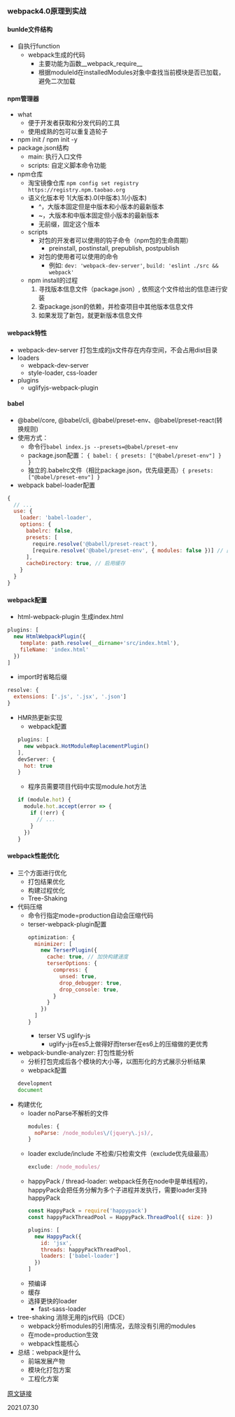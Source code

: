 ### webpack4.0原理到实战

#### bunlde文件结构
* 自执行function
   * webpack生成的代码
      * 主要功能为函数__webpack_require__
      * 根据moduleId在installedModules对象中查找当前模块是否已加载，避免二次加载

#### npm管理器
* what
  * 便于开发者获取和分发代码的工具
  * 使用成熟的包可以重复造轮子
* npm init / npm init -y
* package.json结构
  * main: 执行入口文件
  * scripts: 自定义脚本命令功能
* npm仓库
  * 淘宝镜像仓库 `npm config set registry https://registry.npm.taobao.org`
  * 语义化版本号 1(大版本).0(中版本).1(小版本)
    * ^，大版本固定但是中版本和小版本的最新版本
    * ~，大版本和中版本固定但小版本的最新版本
    * 无前缀，固定这个版本
  * scripts
    * 对包的开发者可以使用的钩子命令（npm包的生命周期）
      * preinstall, postinstall, prepublish, postpublish
    * 对包的使用者可以使用的命令
      * 例如: `dev: 'webpack-dev-server'`, `build: 'eslint ./src && webpack'`
  * npm install的过程
    1. 寻找版本信息文件（package.json）, 依照这个文件给出的信息进行安装
    2. 查package.json的依赖，并检查项目中其他版本信息文件
    3. 如果发现了新包，就更新版本信息文件

#### webpack特性
  * webpack-dev-server 打包生成的js文件存在内存空间，不会占用dist目录
  * loaders
    * webpack-dev-server
    * style-loader, css-loader
  * plugins
    * uglifyjs-webpack-plugin

#### babel
* @babel/core, @babel/cli, @babel/preset-env、@babel/preset-react(转换规则)
* 使用方式：
  * 命令行`babel index.js --presets=@babel/preset-env`
  * package.json配置： `{ babel: { presets: ["@babel/preset-env"] } }`
  * 独立的.babelrc文件（相比package.json，优先级更高）`{ presets: ["@babel/preset-env"] }`
* webpack babel-loader配置
```js
{
  // ...
  use: {
    loader: 'babel-loader',
    options: {
      babelrc: false,
      presets: [
        require.resolve('@babell/preset-react'),
        [require.resolve('@babel/preset-env', { modules: false })] // 因为webpack能处理es的import语法，所以这里设置modules为false，babel不处理，交给webpack处理
      ],
      cacheDirectory: true, // 启用缓存
    }
  }
}
```

#### webpack配置
* html-webpack-plugin 生成index.html
```js
plugins: [
  new HtmlWebpackPlugin({
    template: path.resolve(__dirname+'src/index.html'),
    fileName: 'index.html'
  })
]
```
* import时省略后缀
```js
resolve: {
  extensions: ['.js', '.jsx', '.json']
}
```
* HMR热更新实现
  * webpack配置
  ```js
  plugins: [
    new webpack.HotModuleReplacementPlugin()
  ],
  devServer: {
    hot: true
  }
  ```
  * 程序员需要项目代码中实现module.hot方法
  ```jsx
  if (module.hot) {
    module.hot.accept(error => {
      if (!err) {
        // ...
      }
    })
  }
  ```

#### webpack性能优化
* 三个方面进行优化
  * 打包结果优化
  * 构建过程优化
  * Tree-Shaking
* 代码压缩
  * 命令行指定mode=production自动会压缩代码
  * terser-webpack-plugin配置
    ```js
    optimization: {
      minimizer: [
        new TerserPlugin({
          cache: true, // 加快构建速度
          terserOptions: {
            compress: {
              unsed: true,
              drop_debugger: true,
              drop_console: true,
            }
          }
        })
      ]
    }
    ```
    * terser VS uglify-js
      * uglify-js在es5上做得好而terser在es6上的压缩做的更优秀
* webpack-bundle-analyzer: 打包性能分析
  * 分析打包完成后各个模块的大小等，以图形化的方式展示分析结果
  * webpack配置
  ```js
  development
  document
  ```
* 构建优化
  * loader noParse不解析的文件
    ```js
    modules: {
      noParse: /node_modules\/(jquery\.js)/,
    }
    ```
  * loader exclude/include 不检索/只检索文件（exclude优先级最高）
    ```js
    exclude: /node_modules/
    ```
  * happyPack / thread-loader: webpack任务在node中是单线程的，happyPack会把任务分解为多个子进程并发执行，需要loader支持happyPack
    ```js
    const HappyPack = require('happypack')
    const happyPackThreadPool = HappyPack.ThreadPool({ size: })

    plugins: [
      new HappyPack({
        id: 'jsx',
        threads: happyPackThreadPool,
        loaders: ['babel-loader']
      })
    ]
    ```
  * 预编译
  * 缓存
  * 选择更快的loader
    * fast-sass-loader
* tree-shaking 消除无用的js代码（DCE）
  * webpack分析modules的引用情况，去除没有引用的modules
  * 在mode=production生效
  * webpack性能核心
* 总结：webpack是什么
  * 前端发展产物
  * 模块化打包方案
  * 工程化方案

[原文链接](https://www.bilibili.com/video/BV1a741197Hn)

2021.07.30
